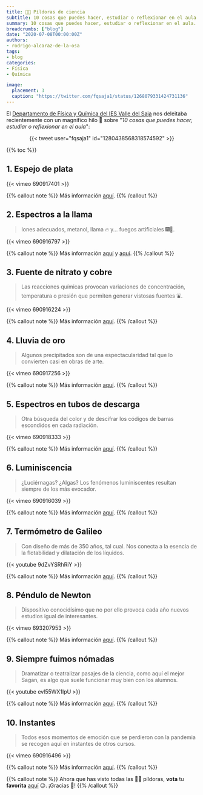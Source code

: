 ```yaml
---
title: 💊💊 Píldoras de ciencia
subtitle: 10 cosas que puedes hacer, estudiar o reflexionar en el aula
summary: 10 cosas que puedes hacer, estudiar o reflexionar en el aula.
breadcrumbs: ["blog"]
date: "2020-07-08T00:00:00Z"
authors:
- rodrigo-alcaraz-de-la-osa
tags:
- blog
categories:
- Física
- Química

image:
  placement: 3
  caption: "https://twitter.com/fqsaja1/status/1268079331424731136"
---
```


El [Departamento de Física y Química del IES Valle del Saja](http://www.fqsaja.com) nos deleitaba recientemente con un magnífico hilo 🧵 sobre "*10 cosas que puedes hacer, estudiar o reflexionar en el aula*":

<div align="center">
{{< tweet user="fqsaja1" id="1280438568318574592" >}}
</div>

{{% toc %}}

## 1. Espejo de plata
{{< vimeo 690917401 >}}

{{% callout note %}}
Más información [aquí](http://www.fqsaja.com/?portfolio_page=pildora-espejo-de-plata).
{{% /callout %}}

## 2. Espectros a la llama
> Iones adecuados, metanol, llama 🔥 y... fuegos artificiales 🎆🎇.

{{< vimeo 690916797 >}}

{{% callout note %}}
Más información [aquí](http://www.fqsaja.com/?portfolio_page=pildora-espectros-a-la-llama) y [aquí](https://www.usgs.gov/media/images/what-minerals-produce-colors-fireworks).
{{% /callout %}}

## 3. Fuente de nitrato y cobre
> Las reacciones químicas provocan variaciones de concentración, temperatura o presión que permiten generar vistosas fuentes ⛲.

{{< vimeo 690916224 >}}

{{% callout note %}}
Más información [aquí](http://www.fqsaja.com/?portfolio_page=pildora-nitrato-vs-cobre).
{{% /callout %}}

## 4. Lluvia de oro
> Algunos precipitados son de una espectacularidad tal que lo convierten casi en obras de arte.

{{< vimeo 690917256 >}}

{{% callout note %}}
Más información [aquí](http://www.fqsaja.com/?portfolio_page=pildora-lluvia-de-oro).
{{% /callout %}}

## 5. Espectros en tubos de descarga
> Otra búsqueda del color y de descifrar los códigos de barras escondidos en cada radiación.

{{< vimeo 690918333 >}}

{{% callout note %}}
Más información [aquí](http://www.fqsaja.com/?portfolio_page=pildora-espectros-atomicos).
{{% /callout %}}

## 6. Luminiscencia
> ¿Luciérnagas? ¿Algas? Los fenómenos luminiscentes resultan siempre de los más evocador.

{{< vimeo 690916039 >}}

{{% callout note %}}
Más información [aquí](http://www.fqsaja.com/?portfolio_page=pildora-quimioluminiscencia).
{{% /callout %}}

## 7. Termómetro de Galileo
> Con diseño de más de 350 años, tal cual. Nos conecta a la esencia de la flotabilidad y dilatación de los líquidos.

{{< youtube 9dZvYSRhRiY >}}

{{% callout note %}}
Más información [aquí](http://www.fqsaja.com/?portfolio_page=termometro-de-galileo).
{{% /callout %}}

## 8. Péndulo de Newton
> Dispositivo conocidísimo que no por ello provoca cada año nuevos estudios igual de interesantes.

{{< vimeo 693207953 >}}

{{% callout note %}}
Más información [aquí](http://www.fqsaja.com/?portfolio_page=pildora-pendulo-de-newton).
{{% /callout %}}

## 9. Siempre fuimos nómadas
> Dramatizar o teatralizar pasajes de la ciencia, como aquí el mejor Sagan, es algo que suele funcionar muy bien con los alumnos.

{{< youtube evl55WX1IpU >}}

{{% callout note %}}
Más información [aquí](http://www.fqsaja.com/?portfolio_page=reflexiones-desde-el-confinamiento).
{{% /callout %}}

## 10. Instantes
> Todos esos momentos de emoción que se perdieron con la pandemia se recogen aquí en instantes de otros cursos.

{{< vimeo 690916496 >}}

{{% callout note %}}
Más información [aquí](http://www.fqsaja.com/?portfolio_page=pildora-instantes).
{{% /callout %}}

{{% callout note %}}
Ahora que has visto todas las 💊💊 píldoras, **vota** tu **favorita** [aquí](https://t.co/fccA9uLua2?amp=1) 😉. ¡Gracias 🙏!
{{% /callout %}}